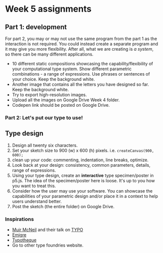 # Week 5 assignments

## Part 1: development

For part 2, you may or may not use the same program from the part 1 as the interaction is not required. You could instead create a separate program and it may give you more flexibility. After all, what we are creating is *a system*, so there can be many different applications.

- 10 different static compositions showcasing the capability/flexibility of your computational type system. Show different parametric combinations - a range of expressions. Use phrases or sentences of your choice. Keep the background white.
- Another image that contains all the letters you have designed so far. Keep the background white.
- Try to export high-resolution images.
- Upload all the images on Google Drive Week 4 folder.
- Codepen link should be posted on Google Drive.

### Part 2: Let's put our type to use!


## Type design

1. Design all twenty six characters.
1. Set your sketch size to 900 (w) x 600 (h) pixels. i.e. `createCanvas(900, 600);`
1. clean up your code: commenting, indentation, line breaks, optimize.
1. Look back at your design: consistency, common parameters, details, range of expressions.
1. Using your type design, create an **interactive** type specimen/poster in p5.js. The idea of the specimen/poster here is loose. It's up to you how you want to treat this. 
1. Consider how the user may use your software. You can showcase the capabilities of your parametric design and/or place it in a context to help users understand better.
1. Post the sketch (the entire folder) on Google Drive.

### Inspirations
- [Muir McNeil](http://www.muirmcneil.com) and their talk on [TYPO](http://www.typotalks.com/videos/muir-mcneil-2/)
- [Emigre](http://www.emigre.com/EmigreCatalog.php?cid=28)
- [Typotheque](https://www.typotheque.com/books)
- Go to other type foundries website.




